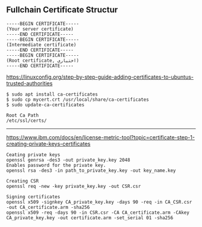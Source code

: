 ## Fullchain Certificate Structur
```
-----BEGIN CERTIFICATE-----
(Your server certificate)
-----END CERTIFICATE-----
-----BEGIN CERTIFICATE-----
(Intermediate certificate)
-----END CERTIFICATE-----
-----BEGIN CERTIFICATE-----
(Root certificate, اختیاری)
-----END CERTIFICATE-----
```
https://linuxconfig.org/step-by-step-guide-adding-certificates-to-ubuntus-trusted-authorities

```
$ sudo apt install ca-certificates
$ sudo cp mycert.crt /usr/local/share/ca-certificates
$ sudo update-ca-certificates
```
```
Root Ca Path
/etc/ssl/certs/
```
---------------------------------------------------------------------------------------------------------------------------

https://www.ibm.com/docs/en/license-metric-tool?topic=certificate-step-1-creating-private-keys-certificates
```
Ceating private keys 
openssl genrsa -des3 -out private_key.key 2048
Enables password for the private key.
openssl rsa -des3 -in path_to_private_key.key -out key_name.key
```
```
Creating CSR
openssl req -new -key private_key.key -out CSR.csr
```
```
Signing certificates
openssl x509 -signkey CA_private_key.key -days 90 -req -in CA_CSR.csr -out CA_certificate.arm -sha256
openssl x509 -req -days 90 -in CSR.csr -CA CA_certificate.arm -CAkey CA_private_key.key -out certificate.arm -set_serial 01 -sha256
```

